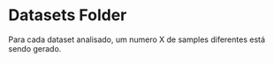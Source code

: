 # Datasets Folder
Para cada dataset analisado, um numero X de samples diferentes está sendo gerado.
